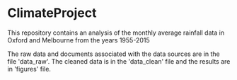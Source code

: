 # ClimateProject
This repository contains an analysis of the monthly average rainfall data in Oxford and Melbourne from the years 1955-2015

The raw data and documents associated with the data sources are in the file 'data_raw'.
The cleaned data is in the 'data_clean' file 
and the results are in 'figures' file.
